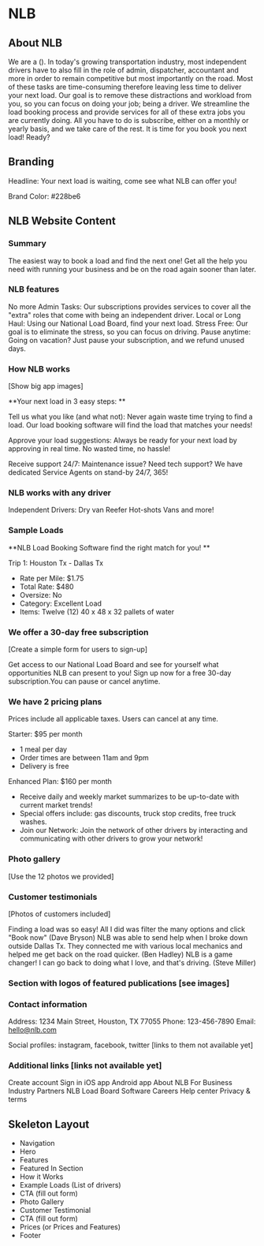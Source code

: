 # NLB

## About NLB

We are a (). In today's growing transportation industry, most independent drivers have to also fill in the role of
admin, dispatcher, accountant and more in order to remain competitive but most importantly on the road. Most of
these tasks are time-consuming therefore leaving less time to deliver your next load. Our goal is to remove these
distractions and workload from you, so you can focus on doing your job; being a driver. We streamline the load
booking process and provide services for all of these extra jobs you are currently doing. All you have to do is
subscribe, either on a monthly or yearly basis, and we take care of the rest. It is time for you book you next load!
Ready?

## Branding

Headline: Your next load is waiting, come see what NLB can offer you!

Brand Color: #228be6

## NLB Website Content

### Summary

The easiest way to book a load and find the next one! Get all the help you need with running your business and be on
the road again sooner than later.

### NLB features

No more Admin Tasks: Our subscriptions provides services to cover all the "extra" roles that come with being an
independent driver.
Local or Long Haul: Using our National Load Board, find your next load.
Stress Free: Our goal is to eliminate the stress, so you can focus on driving.
Pause anytime: Going on vacation? Just pause your subscription, and we refund unused days.

### How NLB works

[Show big app images]

**Your next load in 3 easy steps: **

Tell us what you like (and what not): Never again waste time trying to find a load. Our load booking software will
find the load that matches your needs!

Approve your load suggestions: Always be ready for your next load by approving in real time. No wasted time, no hassle!

Receive support 24/7: Maintenance issue? Need tech support? We have dedicated Service Agents on stand-by 24/7, 365!

### NLB works with any driver

Independent Drivers:
Dry van
Reefer
Hot-shots
Vans
and more!

### Sample Loads

**NLB Load Booking Software find the right match for you! **

Trip 1: Houston Tx - Dallas Tx

- Rate per Mile: $1.75
- Total Rate: $480
- Oversize: No
- Category: Excellent Load
- Items: Twelve (12) 40 x 48 x 32 pallets of water

### We offer a 30-day free subscription

[Create a simple form for users to sign-up]

Get access to our National Load Board and see for yourself what opportunities NLB can
present to you! Sign up now for a free 30-day subscription.You can pause or cancel anytime.

### We have 2 pricing plans

Prices include all applicable taxes. Users can cancel at any time.

Starter: $95 per month

- 1 meal per day
- Order times are between 11am and 9pm
- Delivery is free

Enhanced Plan: $160 per month

- Receive daily and weekly market summarizes to be up-to-date with current market trends!
- Special offers include: gas discounts, truck stop credits, free truck washes.
- Join our Network: Join the network of other drivers by interacting and communicating with other drivers to grow
  your network!

### Photo gallery

[Use the 12 photos we provided]

### Customer testimonials

[Photos of customers included]

Finding a load was so easy! All I did was filter the many options and click "Book now" (Dave
Bryson)
NLB was able to send help when I broke down outside Dallas Tx. They connected me with various local mechanics and
helped me get back on the road quicker.
(Ben Hadley)
NLB is a game changer! I can go back to doing what I love, and that's driving.  (Steve Miller)

### Section with logos of featured publications [see images]

### Contact information

Address: 1234 Main Street, Houston, TX 77055
Phone: 123-456-7890
Email: hello@nlb.com

Social profiles: instagram, facebook, twitter [links to them not available yet]

### Additional links [links not available yet]

Create account
Sign in
iOS app
Android app
About NLB
For Business
Industry Partners
NLB Load Board Software
Careers
Help center
Privacy & terms

## Skeleton Layout

- Navigation
- Hero
- Features
- Featured In Section
- How it Works
- Example Loads (List of drivers)
- CTA (fill out form)
- Photo Gallery
- Customer Testimonial
- CTA (fill out form)
- Prices (or Prices and Features)
- Footer 